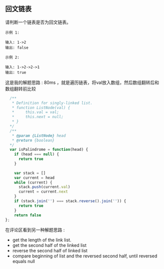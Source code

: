 ## 回文链表
请判断一个链表是否为回文链表。

```base
示例 1:

输入: 1->2
输出: false

示例 2:

输入: 1->2->2->1
输出: true

```


这是我的解题思路 : 80ms ，就是遍历链表，将val放入数组，然后数组翻转后和数组翻转前比较
```javascript
  /**
   * Definition for singly-linked list.
   * function ListNode(val) {
   *     this.val = val;
   *     this.next = null;
   * }
  */
  /**
   * @param {ListNode} head
   * @return {boolean}
  */
  var isPalindrome = function(head) {
    if (head === null) {
      return true
    }
  
    var stack = []
    var current = head
    while (current) {
      stack.push(current.val)
      current = current.next
    }
    if (stack.join('') === stack.reverse().join('')) {
      return true
    }
    return false
};

```

在评论区看到另一种解题思路 :
- get the length of the link list.
- get the second half of the linked list
- reverse the second half of linked list
- compare beginning of list and the reversed second half, until reversed equals null
